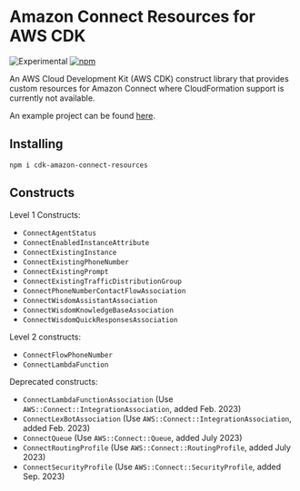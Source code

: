 # Amazon Connect Resources for AWS CDK

![Experimental](https://img.shields.io/badge/experimental-important.svg?style=for-the-badge)
[![npm](https://img.shields.io/npm/v/cdk-amazon-connect-resources)](https://www.npmjs.com/package/cdk-amazon-connect-resources)

An AWS Cloud Development Kit (AWS CDK) construct library that provides custom resources for Amazon Connect where CloudFormation support is currently not available.

An example project can be found [here](https://github.com/joeykilpatrick/cdk-amazon-connect).

## Installing
```shell
npm i cdk-amazon-connect-resources
```

## Constructs
Level 1 Constructs:
- `ConnectAgentStatus`
- `ConnectEnabledInstanceAttribute`
- `ConnectExistingInstance`
- `ConnectExistingPhoneNumber`
- `ConnectExistingPrompt`
- `ConnectExistingTrafficDistributionGroup`
- `ConnectPhoneNumberContactFlowAssociation`
- `ConnectWisdomAssistantAssociation`
- `ConnectWisdomKnowledgeBaseAssociation`
- `ConnectWisdomQuickResponsesAssociation`

Level 2 constructs:
- `ConnectFlowPhoneNumber`
- `ConnectLambdaFunction`

Deprecated constructs:
- `ConnectLambdaFunctionAssociation` (Use `AWS::Connect::IntegrationAssociation`, added Feb. 2023)
- `ConnectLexBotAssociation` (Use `AWS::Connect::IntegrationAssociation`, added Feb. 2023)
- `ConnectQueue` (Use `AWS::Connect::Queue`, added July 2023)
- `ConnectRoutingProfile` (Use `AWS::Connect::RoutingProfile`, added July 2023)
- `ConnectSecurityProfile` (Use `AWS::Connect::SecurityProfile`, added Sep. 2023)
